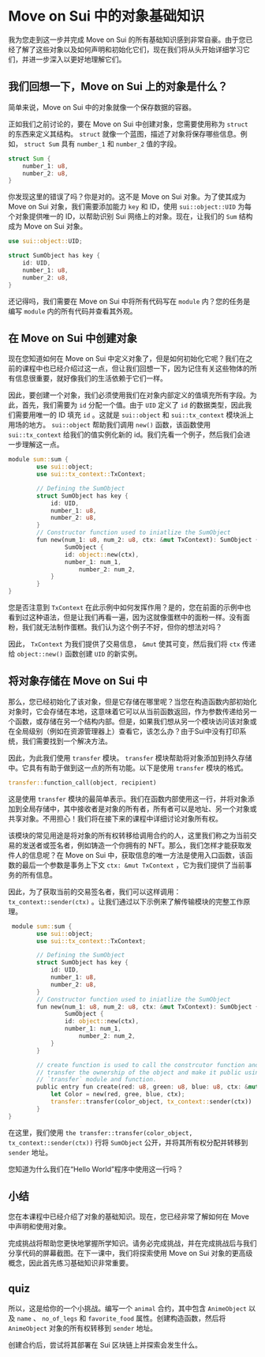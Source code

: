 # Move on Sui 中的对象基础知识

我为您走到这一步并完成 Move on Sui 的所有基础知识感到非常自豪。由于您已经了解了这些对象以及如何声明和初始化它们，现在我们将从头开始详细学习它们，并进一步深入以更好地理解它们。

## 我们回想一下，Move on Sui 上的对象是什么？

简单来说，Move on Sui 中的对象就像一个保存数据的容器。

正如我们之前讨论的，要在 Move on Sui 中创建对象，您需要使用称为 `struct` 的东西来定义其结构。 `struct` 就像一个蓝图，描述了对象将保存哪些信息。例如， `struct Sum` 具有 `number_1` 和 `number_2` 值的字段。

```rust
struct Sum {
    number_1: u8,
    number_2: u8,
}
```

你发现这里的错误了吗？你是对的。这不是 Move on Sui 对象。为了使其成为 Move on Sui 对象，我们需要添加能力 `key` 和 ID，使用 `sui::object::UID` 为每个对象提供唯一的 ID，以帮助识别 Sui 网络上的对象。现在，让我们的 `Sum` 结构成为 Move on Sui 对象。

```rust
use sui::object::UID;

struct SumObject has key {
    id: UID,
    number_1: u8,
    number_2: u8,
}
```

还记得吗，我们需要在 Move on Sui 中将所有代码写在 `module` 内？您的任务是编写 `module` 内的所有代码并查看其外观。

## 在 Move on Sui 中创建对象

现在您知道如何在 Move on Sui 中定义对象了，但是如何初始化它呢？我们在之前的课程中也已经介绍过这一点，但让我们回想一下，因为记住有关这些物体的所有信息很重要，就好像我们的生活依赖于它们一样。

因此，要创建一个对象，我们必须使用我们在对象内部定义的值填充所有字段。为此，首先，我们需要为 `id` 分配一个值。由于 `UID` 定义了 `id` 的数据类型，因此我们需要用唯一的 ID 填充 `id` 。这就是 `sui::object` 和 `sui::tx_context` 模块派上用场的地方。 `sui::object` 帮助我们调用 `new()` 函数，该函数使用 `sui::tx_context` 给我们的值实例化新的 id。我们先看一个例子，然后我们会进一步理解这一点。

```rust
module sum::sum {
		use sui::object;
		use sui::tx_context::TxContext;

		// Defining the SumObject
		struct SumObject has key {
		    id: UID,
		    number_1: u8,
		    number_2: u8,
		}
		// Constructor function used to iniatlize the SumObject
		fun new(num_1: u8, num_2: u8, ctx: &mut TxContext): SumObject {
				SumObject {
		        id: object::new(ctx),
		        number_1: num_1,
				    number_2: num_2,
		    }
		}
}
```

您是否注意到 `TxContext` 在此示例中如何发挥作用？是的，您在前面的示例中也看到过这种语法，但是让我们再看一遍，因为这就像蛋糕中的面粉一样。没有面粉，我们就无法制作蛋糕。我们认为这个例子不好，但你的想法对吗？

因此， `TxContext` 为我们提供了交易信息， `&mut` 使其可变，然后我们将 `ctx` 传递给 `object::new()` 函数创建 `UID` 的新实例。

## 将对象存储在 Move on Sui 中

那么，您已经初始化了该对象，但是它存储在哪里呢？当您在构造函数内部初始化对象时，它会存储在本地，这意味着它可以从当前函数返回，作为参数传递给另一个函数，或存储在另一个结构内部。但是，如果我们想从另一个模块访问该对象或在全局级别（例如在资源管理器上）查看它，该怎么办？由于Sui中没有打印系统，我们需要找到一个解决方法。

因此，为此我们使用 `transfer` 模块。 `transfer` 模块帮助将对象添加到持久存储中。它具有有助于做到这一点的所有功能。以下是使用 `transfer` 模块的格式。

```rust
transfer::function_call(object, recipient)
```

这是使用 `transfer` 模块的最简单表示。我们在函数内部使用这一行，并将对象添加到全局存储中，其中接收者是对象的所有者，所有者可以是地址、另一个对象或共享对象。不用担心！我们将在接下来的课程中详细讨论对象所有权。

该模块的常见用途是将对象的所有权转移给调用合约的人，这里我们称之为当前交易的发送者或签名者，例如铸造一个你拥有的 NFT。那么，我们怎样才能获取发件人的信息呢？在 Move on Sui 中，获取信息的唯一方法是使用入口函数，该函数的最后一个参数是事务上下文 `ctx: &mut TxContext` ，它为我们提供了当前事务的所有信息。

因此，为了获取当前的交易签名者，我们可以这样调用： `tx_context::sender(ctx)` 。让我们通过以下示例来了解传输模块的完整工作原理。

```rust
 module sum::sum {
		use sui::object;
		use sui::tx_context::TxContext;

		// Defining the SumObject
		struct SumObject has key {
		    id: UID,
		    number_1: u8,
		    number_2: u8,
		}
		// Constructor function used to iniatlize the SumObject
		fun new(num_1: u8, num_2: u8, ctx: &mut TxContext): SumObject {
				SumObject {
		        id: object::new(ctx),
		        number_1: num_1,
				    number_2: num_2,
		    }
		}

		// create function is used to call the constrcutor function and 
		// transfer the ownership of the object and make it public using
		// `transfer` module and function.
		public entry fun create(red: u8, green: u8, blue: u8, ctx: &mut TxContext){
			let Color = new(red, gree, blue, ctx);
			transfer::transfer(color_object, tx_context::sender(ctx))
		}
}
```

在这里，我们使用 `the transfer::transfer(color_object, tx_context::sender(ctx))` 行将 `SumObject` 公开，并将其所有权分配并转移到 `sender` 地址。

您知道为什么我们在“Hello World”程序中使用这一行吗？

## 小结

您在本课程中已经介绍了对象的基础知识。现在，您已经非常了解如何在 Move 中声明和使用对象。

完成挑战将帮助您更快地掌握所学知识。请务必完成挑战，并在完成挑战后与我们分享代码的屏幕截图。在下一课中，我们将探索使用 Move on Sui 对象的更高级概念，因此首先练习基础知识非常重要。

##  quiz

所以，这是给你的一个小挑战。编写一个 `animal` 合约，其中包含 `AnimeObject` 以及 `name` 、 `no_of_legs` 和 `favorite_food` 属性。创建构造函数，然后将 `AnimeObject` 对象的所有权转移到 `sender` 地址。

创建合约后，尝试将其部署在 Sui 区块链上并探索会发生什么。